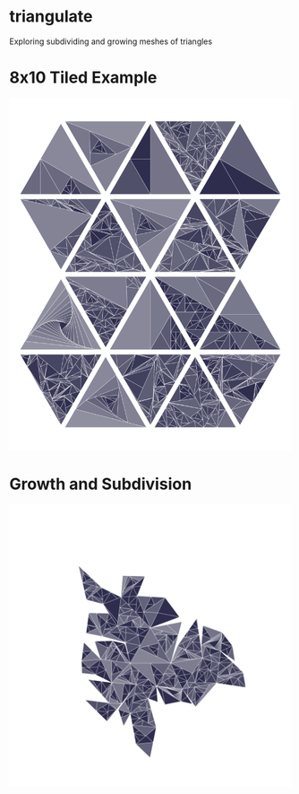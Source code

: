 # triangulate
Exploring subdividing and growing meshes of triangles

# 8x10 Tiled Example
![8x10tiled](https://raw.githubusercontent.com/tgiv014/triangulate/main/img/8x10tiled.png)

# Growth and Subdivision
![growanddivide](https://raw.githubusercontent.com/tgiv014/triangulate/main/img/growanddivide.png)
